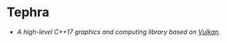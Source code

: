 # Tephra

* *A high-level C++17 graphics and computing library based on <a href="https://www.vulkan.org/">Vulkan</a>.*